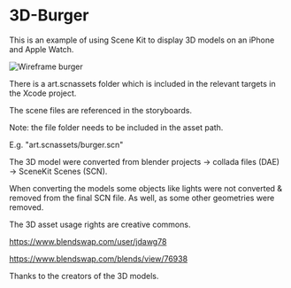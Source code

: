 # 3D-Burger
This is an example of using Scene Kit to display 3D models on an iPhone and Apple Watch.

![Wireframe burger ](https://user-images.githubusercontent.com/2837803/28395015-d7770ba0-6ca5-11e7-83cd-0272e3decc46.png)

There is a art.scnassets folder which is included in the relevant targets in the Xcode project.

The scene files are referenced in the storyboards.  

Note: the file folder needs to be included in the asset path.

E.g.  "art.scnassets/burger.scn"

The 3D model were converted from blender projects → collada files (DAE) → SceneKit Scenes (SCN).

When converting the models some objects like lights were not converted & removed from the final SCN file.  As well,  as some other geometries were removed.

The 3D asset usage rights are creative commons.

https://www.blendswap.com/user/jdawg78

https://www.blendswap.com/blends/view/76938

Thanks to the creators of the 3D models.
